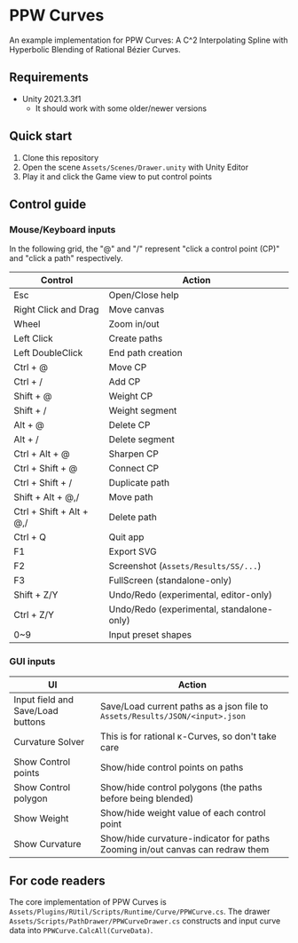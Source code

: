 PPW Curves
====
An example implementation for PPW Curves: A C^2 Interpolating Spline with Hyperbolic Blending of Rational Bézier Curves.

## Requirements
- Unity 2021.3.3f1
  - It should work with some older/newer versions

## Quick start 
1. Clone this repository
2. Open the scene `Assets/Scenes/Drawer.unity` with Unity Editor
3. Play it and click the Game view to put control points

## Control guide

### Mouse/Keyboard inputs

In the following grid, the "@" and "/" represent "click a control point (CP)" and "click a path" respectively.  

| Control                  | Action                                    |
|--------------------------|-------------------------------------------|
| Esc                      | Open/Close help                           |
| Right Click and Drag     | Move canvas                               |
| Wheel                    | Zoom in/out                               |
| Left Click               | Create paths                              |
| Left DoubleClick         | End path creation                         |
| Ctrl + @                 | Move CP                                   |
| Ctrl + /                 | Add CP                                    |
| Shift + @                | Weight CP                                 |
| Shift + /                | Weight segment                            |
| Alt + @                  | Delete CP                                 |
| Alt + /                  | Delete segment                            |
| Ctrl + Alt + @           | Sharpen CP                                |
| Ctrl + Shift + @         | Connect CP                                |
| Ctrl + Shift + /         | Duplicate path                            |
| Shift + Alt + @,/        | Move path                                 |
| Ctrl + Shift + Alt + @,/ | Delete path                               |
| Ctrl + Q                 | Quit app                                  |
| F1                       | Export SVG                                |
| F2                       | Screenshot (`Assets/Results/SS/...`)      |
| F3                       | FullScreen (standalone-only)              |
| Shift + Z/Y              | Undo/Redo (experimental, editor-only)     |
| Ctrl + Z/Y               | Undo/Redo (experimental, standalone-only) |
| 0~9                      | Input preset shapes                       |

### GUI inputs

| UI                                | Action                                                                            |
|-----------------------------------|-----------------------------------------------------------------------------------|
| Input field and Save/Load buttons | Save/Load current paths as a json file to<br/> `Assets/Results/JSON/<input>.json` |
| Curvature Solver                  | This is for rational κ-Curves, so don't take care                                 |
| Show Control points               | Show/hide control points on paths                                                 |
| Show Control polygon              | Show/hide control polygons (the paths before being blended)                       |
| Show Weight                       | Show/hide weight value of each control point                                      |
| Show Curvature                    | Show/hide curvature-indicator for paths<br/>Zooming in/out canvas can redraw them |

## For code readers
The core implementation of PPW Curves is `Assets/Plugins/RUtil/Scripts/Runtime/Curve/PPWCurve.cs`. 
The drawer `Assets/Scripts/PathDrawer/PPWCurveDrawer.cs` constructs and input curve data into `PPWCurve.CalcAll(CurveData)`.
